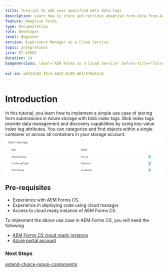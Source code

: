 ```yaml
---
title: Tutorial to add user specified meta data tags
description: Learn how to store and retrieve adaptive form data from Azure storage account.
feature: Adaptive Forms
type: Documentation
role: Developer
level: Beginner
version: Experience Manager as a Cloud Service
topic: Integrations
jira: KT-14501
duration: 24
badgeVersions: label="AEM Forms as a Cloud Service" before-title="false"

exl-id: a8531e82-18cd-4b32-8148-d6fc5f6e51c6
---
```

# Introduction

In this tutorial, you learn how to implement a simple use case of storing form submissions in Azure storage with blob index tags. Blob index tags provide data management and discovery capabilities by using key-value index tag attributes. You can categorize and find objects within a single container or across all containers in your storage account.
![blob-index-tags](assets/blob-with-index-tags.png)

## Pre-requisites

* Experience with AEM Forms CS.
* Experience in deploying code using cloud manager.
* Access to cloud ready instance of AEM Forms CS.

To implement the above use case in AEM Forms CS, you will need the following

* [AEM Forms CS cloud ready instance](https://experienceleague.adobe.com/docs/experience-manager-learn/cloud-service/forms/developing-for-cloud-service/intellij-and-aem-sync.html?lang=en#set-up-aem-author-instance)
* [Azure portal account](https://portal.azure.com/)


### Next Steps

[extend-choice-group-components](./extend-choice-group-components.md)
